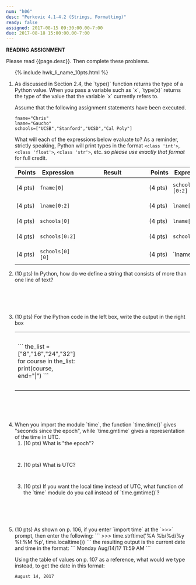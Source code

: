 ```yaml
---
num: "h06"
desc: "Perkovic 4.1-4.2 (Strings, Formatting)"
ready: false
assigned: 2017-08-15 09:30:00.00-7:00
due: 2017-08-18 15:00:00.00-7:00
---
```


<b>READING ASSIGNMENT</b>

Please read {{page.desc}}.  Then complete these problems.

<ol>

{% include hwk_li_name_10pts.html %}
<li markdown="1">  As discussed in Section&nbsp;2.4, the `type()` function returns the type of a Python value.
When you pass a variable such as `x`, `type(x)` returns the type of the value that the variable `x` currently refers to.

Assume that the following assignment statements have been executed.  

```
fname="Chris"
lname="Gaucho"
schools=["UCSB","Stanford","UCSD","Cal Poly"]
```

What will each of the expressions below evaluate to?  As a reminder, strictly speaking, Python will print types in the format `<class 'int'>`, `<class 'float'>`, `<class 'str'>`, etc. so *please use exactly that format* for full credit.
<style>
div.bigger table * td { padding: 0.7em 3pt 0.7em 3pt; }
span.wide { padding: 0pt 4em 0pt 4em; }
</style>

<div class="bigger" markdown="1">

| Points  | Expression  | <span class="wide">Result</span> | Points  | Expression  | <span class="wide">Result</span> |
|---------|-------------|--------|---------|-------------|--------|
| (4 pts) | `fname[0]` |        | (4 pts) | `schools[0][0:2]`     |        |
| (4 pts) | `lname[0:2]`    |        | (4 pts) | `lname[:2]`|        |
| (4 pts) | `schools[0]`    |        | (4 pts) | `lname[-3:]` |        |
| (4 pts) | `schools[0:2]`    |        | (4 pts) | `schools[1:]`  |        |
| (4 pts) | `schools[0][0]`    |        | (4 pts) | `lname[0]``    |        |

</div>

<div class="pagebreak">
</div>

</li>



<li style="margin-bottom:6em;" markdown="1"> (10 pts) In Python, how do we define a string that consists of more than one line of text? 
</li>

<style>
td.answer_box { width: 30em; height: 10em; }
</style>


<li style="margin-bottom:6em;" markdown="1"> (10 pts) For the Python code in the left box, write the output in the right box

<table>
<tr>
<td markdown="1">
```
the_list = ["8","16","24","32"]
for course in the_list:
   print(course, end="|")
```
</td>
<td class="answer_box">
</td>
</tr>
</table>

</li>


<li style="margin-bottom:6em;" markdown="1"> When you import the module `time`, the function `time.time()` gives "seconds since the epoch", while `time.gmtime` gives a representation of the time in UTC.   
<ol>
<li style="margin-bottom:3em;" markdown="1"> (10 pts) What is "the epoch"?
</li>

<li style="margin-bottom:3em;" markdown="1"> (10 pts) What is UTC?
</li>
<li style="margin-bottom:3em;" markdown="1"> (10 pts) If you want the local time instead of UTC, what function of the `time` module do you call instead of `time.gmtime()`?
</li>

</ol>

</li>

<li markdown-"1" style="margin-bottom:4em;"> (10 pts) As shown on p. 106, if you enter `import time` at the `>>>` prompt, then enter the following:
```
>>> time.strftime('%A %b/%d/%y %I:%M %p', time.localtime())
```
the resulting output is the current date and time in the format:
```
Monday Aug/14/17 11:59 AM
```

Using the table of values on p. 107 as a reference, what would we type instead, to get the date in this format: 

```
August 14, 2017
```

</li>

</ol>

